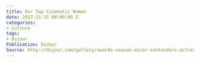```yaml
---
title: Our Top Cinematic Women
date: 2017-11-15 00:00:00 Z
categories:
- Culture
tags:
- Dujour
Publication: DuJour
Source: http://dujour.com/gallery/awards-season-oscar-contenders-actresses/#slide-1
---
```


